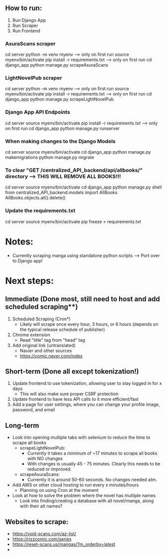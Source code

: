 ## How to run:
1. Run Django App
2. Run Scraper
3. Run Frontend

### AsuraScans scraper
cd server
python -m venv myenv --> only on first run
source myenv/bin/activate
pip install -r requirements.txt  --> only on first run
cd django_app
python manage.py scrapeAsuraScans

### LightNovelPub scraper
cd server
python -m venv myenv --> only on first run
source myenv/bin/activate
pip install -r requirements.txt  --> only on first run
cd django_app
python manage.py scrapeLightNovelPub

### Django App API Endpoints
cd server
source myenv/bin/activate
pip install -r requirements.txt  --> only on first run
cd django_app
python manage.py runserver

### When making changes to the Django Models
cd server
source myenv/bin/activate
cd django_app
python manage.py makemigrations
python manage.py migrate

### To clear "GET /centralized_API_backend/api/allbooks/" directory --> THIS WILL REMOVE ALL BOOKS!!!
cd server
source myenv/bin/activate
cd django_app
python manage.py shell
from centralized_API_backend.models import AllBooks
AllBooks.objects.all().delete()

### Update the requirements.txt
cd server
source myenv/bin/activate
pip freeze > requirements.txt

# Notes:
- Currently scraping manga using standalone python scripts --> Port over to Django app!

# Next steps:

## Immediate (Done most, still need to host and add scheduled scraping**)
1. Scheduled Scraping (Cron*)
    - Likely will scrape once every hour, 3 hours, or 6 hours (depends on the typical release schedule of publisher)
2. Chrome extension
    - Read "title" tag from "head" tag 
3. Add original link (untranslated)
    - Navier and other sources 
    - https://comic.naver.com/index

## Short-term (Done all except tokenization!)
1. Update frontend to use tokenization, allowing user to stay logged in for x days
    - This will also make sure proper CSRF protection
2. Update frontend to have less API calls to it more efficient/fast
3. Add a page for user settings, where you can change your profile image, password, and email

## Long-term
- Look into opening multiple tabs with selenium to reduce the time to scrape all books
    - scrapeLightNovelPub: 
        - Currently it takes a minimum of ~17 minutes to scrape all books with NO changes
        - With changes is usually 45 - 75 minutes. Clearly this needs to be reduced or improved.
    - scrapeAsuraScans:
        - Currently it is around 50-60 seconds. No changes needed atm.
- Add AWS or other cloud hosting to run every x minutes/hours
    - Planning on using Cron at the moment
- Look at how to solve the problem where the novel has mutliple names
    - Look into finding/creating a database with all novel/manga, along with their alt names?


## Websites to scrape:
- https://void-scans.com/az-list/
- https://rizzcomic.com/series
- https://reset-scans.us/mangas/?m_orderby=latest
- 